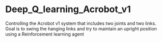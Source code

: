 # Deep_Q_learning_Acrobot_v1
Controlling the Acrobot v1 system that includes two joints and two links. Goal is to swing the hanging links and try to maintain an upright position using a Reinforcement learning agent
